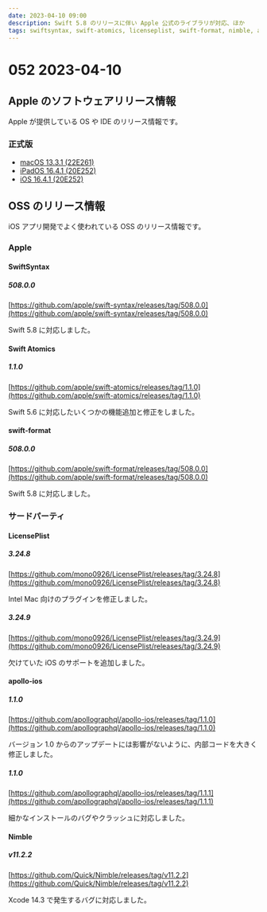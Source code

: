 ```yaml
---
date: 2023-04-10 09:00
description: Swift 5.8 のリリースに伴い Apple 公式のライブラリが対応、ほか
tags: swiftsyntax, swift-atomics, licenseplist, swift-format, nimble, apollo-ios
---
```

# 052 2023-04-10

## Apple のソフトウェアリリース情報

Apple が提供している OS や IDE のリリース情報です。

### 正式版

- [macOS 13.3.1 (22E261)](https://developer.apple.com/news/releases/?id=04072023a)
- [iPadOS 16.4.1 (20E252)](https://developer.apple.com/news/releases/?id=04072023b)
- [iOS 16.4.1 (20E252)](https://developer.apple.com/news/releases/?id=04072023c)

## OSS のリリース情報

iOS アプリ開発でよく使われている OSS のリリース情報です。

### Apple

#### SwiftSyntax

##### 508.0.0

[https://github.com/apple/swift-syntax/releases/tag/508.0.0](https://github.com/apple/swift-syntax/releases/tag/508.0.0)

Swift 5.8 に対応しました。

#### Swift Atomics

##### 1.1.0

[https://github.com/apple/swift-atomics/releases/tag/1.1.0](https://github.com/apple/swift-atomics/releases/tag/1.1.0)

Swift 5.6 に対応したいくつかの機能追加と修正をしました。

#### swift-format

##### 508.0.0

[https://github.com/apple/swift-format/releases/tag/508.0.0](https://github.com/apple/swift-format/releases/tag/508.0.0)

Swift 5.8 に対応しました。

### サードパーティ

#### LicensePlist

##### 3.24.8

[https://github.com/mono0926/LicensePlist/releases/tag/3.24.8](https://github.com/mono0926/LicensePlist/releases/tag/3.24.8)

Intel Mac 向けのプラグインを修正しました。

##### 3.24.9

[https://github.com/mono0926/LicensePlist/releases/tag/3.24.9](https://github.com/mono0926/LicensePlist/releases/tag/3.24.9)

欠けていた iOS のサポートを追加しました。

#### apollo-ios

##### 1.1.0

[https://github.com/apollographql/apollo-ios/releases/tag/1.1.0](https://github.com/apollographql/apollo-ios/releases/tag/1.1.0)

バージョン 1.0 からのアップデートには影響がないように、内部コードを大きく修正しました。

##### 1.1.0

[https://github.com/apollographql/apollo-ios/releases/tag/1.1.1](https://github.com/apollographql/apollo-ios/releases/tag/1.1.1)

細かなインストールのバグやクラッシュに対応しました。

#### Nimble

##### v11.2.2

[https://github.com/Quick/Nimble/releases/tag/v11.2.2](https://github.com/Quick/Nimble/releases/tag/v11.2.2)

Xcode 14.3 で発生するバグに対応しました。
